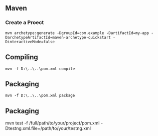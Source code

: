 ## Maven
### Create a Proect
```
mvn archetype:generate -DgroupId=com.example -DartifactId=my-app -DarchetypeArtifactId=maven-archetype-quickstart -DinteractiveMode=false
```
## Compiling
```
mvn -f D:\..\..\pom.xml compile
```
## Packaging
```
mvn -f D:\..\..\pom.xml package
```
## Packaging 
mvn test -f /full/path/to/your/project/pom.xml -Dtestng.xml.file=/path/to/your/testng.xml

